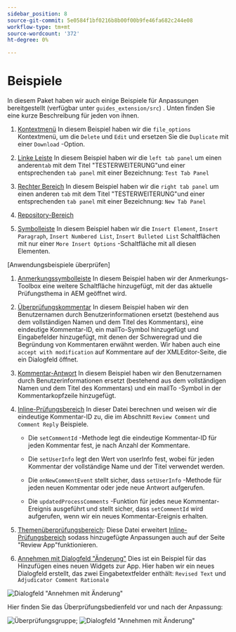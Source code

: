 ```yaml
---
sidebar_position: 8
source-git-commit: 5e0584f1bf0216b8b00f00b9fe46fa682c244e08
workflow-type: tm+mt
source-wordcount: '372'
ht-degree: 0%

---
```



# Beispiele

In diesem Paket haben wir auch einige Beispiele für Anpassungen bereitgestellt (verfügbar unter `guides_extension/src`) . Unten finden Sie eine kurze Beschreibung für jeden von ihnen.

1. [Kontextmenü](./../../src/file_options.ts)
In diesem Beispiel haben wir die `file_options` Kontextmenü, um die `Delete` und `Edit` und ersetzen Sie die `Duplicate` mit einer `Download` -Option.

2. [Linke Leiste](../../src/left_panel_container.ts)
In diesem Beispiel haben wir die `left tab panel` um einen anderen`tab` mit dem Titel &quot;TESTERWEITERUNG&quot;und einer entsprechenden `tab panel` mit einer Bezeichnung: `Test Tab Panel`

3. [Rechter Bereich](../../src/right_panel_container.ts)
In diesem Beispiel haben wir die `right tab panel` um einen anderen `tab` mit dem Titel &quot;TESTERWEITERUNG&quot;und einer entsprechenden `tab panel` mit einer Bezeichnung: `New Tab Panel`

4. [Repository-Bereich](../../src/repository_panel.ts)

5. [Symbolleiste](../../src/toolbar.ts)
In diesem Beispiel haben wir die `Insert Element`, `Insert Paragraph`, `Insert Numbered List`, `Insert Bulleted List` Schaltflächen mit nur einer `More Insert Options` -Schaltfläche mit all diesen Elementen.

[Anwendungsbeispiele überprüfen]

1. [Anmerkungssymbolleiste](../../src/review_app_examples/annotation_extension.ts)
In diesem Beispiel haben wir der Anmerkungs-Toolbox eine weitere Schaltfläche hinzugefügt, mit der das aktuelle Prüfungsthema in AEM geöffnet wird.

2. [Überprüfungskommentar](../../src/review_app_examples/review_comment.ts)
In diesem Beispiel haben wir den Benutzernamen durch Benutzerinformationen ersetzt (bestehend aus dem vollständigen Namen und dem Titel des Kommentars), eine eindeutige Kommentar-ID, ein mailTo-Symbol hinzugefügt und Eingabefelder hinzugefügt, mit denen der Schweregrad und die Begründung von Kommentaren erwähnt werden.
Wir haben auch eine `accept with modification` auf Kommentare auf der XMLEditor-Seite, die ein Dialogfeld öffnet.

3. [Kommentar-Antwort](../../src/review_app_examples/comment_reply.ts)
In diesem Beispiel haben wir den Benutzernamen durch Benutzerinformationen ersetzt (bestehend aus dem vollständigen Namen und dem Titel des Kommentars) und ein mailTo -Symbol in der Kommentarkopfzeile hinzugefügt.

4. [Inline-Prüfungsbereich](../../src/review_app_examples/inline_review_panel.ts)
In dieser Datei berechnen und weisen wir die eindeutige Kommentar-ID zu, die im Abschnitt `Review Comment` und `Comment Reply` Beispiele.
   - Die `setCommentId` -Methode legt die eindeutige Kommentar-ID für jeden Kommentar fest, je nach Anzahl der Kommentare.

   - Die `setUserInfo` legt den Wert von userInfo fest, wobei für jeden Kommentar der vollständige Name und der Titel verwendet werden.

   - Die `onNewCommentEvent` stellt sicher, dass `setUserInfo` -Methode für jeden neuen Kommentar oder jede neue Antwort aufgerufen.

   - Die `updatedProcessComments` -Funktion für jedes neue Kommentar-Ereignis ausgeführt und stellt sicher, dass `setCommentId` wird aufgerufen, wenn wir ein neues Kommentar-Ereignis erhalten.

5. [Themenüberprüfungsbereich](../../src/review_app_examples/topic_reviews.ts): Diese Datei erweitert [Inline-Prüfungsbereich](../../src/review_app_examples/inline_review_panel.ts) sodass hinzugefügte Anpassungen auch auf der Seite &quot;Review App&quot;funktionieren.

6. [Annehmen mit Dialogfeld &quot;Änderung&quot;](../../src/review_app_examples/accept_with_modification_dialog.ts)
Dies ist ein Beispiel für das Hinzufügen eines neuen Widgets zur App. Hier haben wir ein neues Dialogfeld erstellt, das zwei Eingabetextfelder enthält: `Revised Text` und `Adjudicator Comment Rationale`

![Dialogfeld &quot;Annehmen mit Änderung&quot;](./imgs/accept_with_modification_dialogue.png)

Hier finden Sie das Überprüfungsbedienfeld vor und nach der Anpassung:

![Überprüfungsgruppe;](./imgs/review_panel.png)
![Dialogfeld &quot;Annehmen mit Änderung&quot;](./imgs/customised_review_panel.png)
